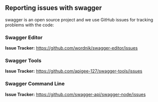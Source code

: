 

## Reporting issues with swagger

swagger is an open source project and we use GitHub issues for tracking problems with the code:

### Swagger Editor
**Issue Tracker:** https://github.com/wordnik/swagger-editor/issues

### Swagger Tools
**Issue Tracker:** https://github.com/apigee-127/swagger-tools/issues

### Swagger Command Line
**Issue Tracker:** https://github.com/swagger-api/swagger-node/issues
